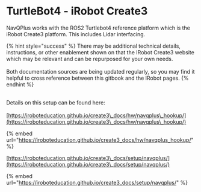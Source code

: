 # TurtleBot4 - iRobot Create3

NavQPlus works with the ROS2 Turtlebot4 reference platform which is the iRobot Create3 platform. This includes Lidar interfacing.

{% hint style="success" %}
There may be additional technical details, instructions, or other enablement shown on that the IRobot Create3 website which may be relevant and can be repurposed for your own needs.\
\
Both documentation sources are being updated regularly, so you may find it helpful to cross reference between this gitbook and the IRobot pages.
{% endhint %}

\
Details on this setup can be found here:\
\
[https://iroboteducation.github.io/create3\_docs/hw/navqplus\_hookup/](https://iroboteducation.github.io/create3\_docs/hw/navqplus\_hookup/)

{% embed url="https://iroboteducation.github.io/create3_docs/hw/navqplus_hookup/" %}

[https://iroboteducation.github.io/create3\_docs/setup/navqplus/](https://iroboteducation.github.io/create3\_docs/setup/navqplus/)

{% embed url="https://iroboteducation.github.io/create3_docs/setup/navqplus/" %}

